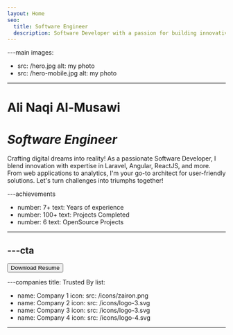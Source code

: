 ```yaml
---
layout: Home
seo:
  title: Software Engineer
  description: Software Developer with a passion for building innovative and user-friendly applications.
---
```


---main
images:
  - src: /hero.jpg
    alt: my photo
  - src: /hero-mobile.jpg
    alt: my photo
---

# <Typewriter className="hero-name">Ali Naqi Al-Musawi</Typewriter>

# *Software Engineer*

<Sep size={12} />

Crafting digital dreams into reality! As a passionate Software Developer, I blend innovation with expertise in Laravel, Angular, ReactJS, and more. From web applications to analytics, I'm your go-to architect for user-friendly solutions. Let's turn challenges into triumphs together!



---achievements
- number: 7+
  text: Years of experience
- number: 100+
  text: Projects Completed
- number: 6
  text: OpenSource Projects
---



---cta
---
<Button download="Ali_Resume" target="_blank" href="/cv/Ali_Resume.pdf" size="lg">
  Download Resume
</Button>



---companies
title: Trusted By
list:
  - name: Company 1
    icon:
      src: /icons/zairon.png
  - name: Company 2
    icon:
      src: /icons/logo-3.svg
  - name: Company 3
    icon:
      src: /icons/logo-3.svg
  - name: Company 4
    icon:
      src: /icons/logo-4.svg
---